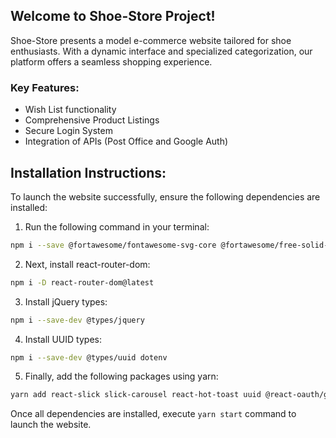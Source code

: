 ## Welcome to Shoe-Store Project!

Shoe-Store presents a model e-commerce website tailored for shoe enthusiasts. With a dynamic interface and specialized categorization, our platform offers a seamless shopping experience.

### Key Features:

- Wish List functionality
- Comprehensive Product Listings
- Secure Login System
- Integration of APIs (Post Office and Google Auth)

## Installation Instructions:

To launch the website successfully, ensure the following dependencies are installed:

1. Run the following command in your terminal:
```bash
npm i --save @fortawesome/fontawesome-svg-core @fortawesome/free-solid-svg-icons @fortawesome/free-regular-svg-icons @fortawesome/free-brands-svg-icons save @fortawesome/react-fontawesome@latest react-router bootstrap@5.3.3
```
2. Next, install react-router-dom:
```bash
npm i -D react-router-dom@latest
```
3. Install jQuery types:
```bash
npm i --save-dev @types/jquery
```
4. Install UUID types:
```bash
npm i --save-dev @types/uuid dotenv
```
5. Finally, add the following packages using yarn:
```bash
yarn add react-slick slick-carousel react-hot-toast uuid @react-oauth/google@latest react-hook-form
```

Once all dependencies are installed, execute ```yarn start``` command to launch the website.